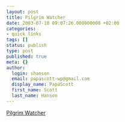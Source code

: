 ```yaml
---
layout: post
title: Pilgrim Watcher
date: 2003-07-18 09:07:26.000000000 +02:00
categories:
- quick links
tags: []
status: publish
type: post
published: true
meta: {}
author:
  login: shanson
  email: papascott-wp@gmail.com
  display_name: PapaScott
  first_name: Scott
  last_name: Hanson
---
```

<p><a title="dive into mark: Dive into accountability " href="http://diveintomark.org/archives/2003/07/18/dive_into_accountability.html#comments">Pilgrim Watcher</a></p>
